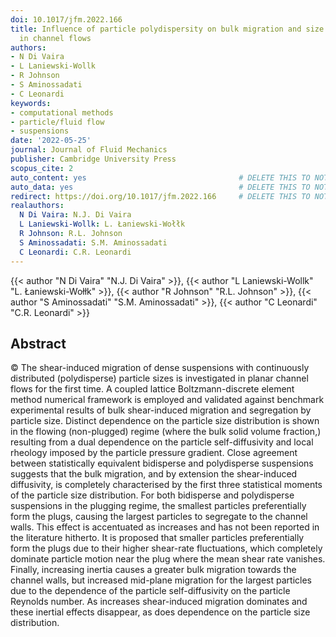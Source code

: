 ```yaml
---
doi: 10.1017/jfm.2022.166
title: Influence of particle polydispersity on bulk migration and size segregation
  in channel flows
authors:
- N Di Vaira
- L Laniewski-Wollk
- R Johnson
- S Aminossadati
- C Leonardi
keywords:
- computational methods
- particle/fluid flow
- suspensions
date: '2022-05-25'
journal: Journal of Fluid Mechanics
publisher: Cambridge University Press
scopus_cite: 2
auto_content: yes                                  # DELETE THIS TO NOT AUTO GENERATE CONTENT
auto_data: yes                                     # DELETE THIS TO NOT AUTO GENERATE METADATA
redirect: https://doi.org/10.1017/jfm.2022.166     # DELETE THIS TO NOT REDIRECT
realauthors:
  N Di Vaira: N.J. Di Vaira
  L Laniewski-Wollk: L. Łaniewski-Wołłk
  R Johnson: R.L. Johnson
  S Aminossadati: S.M. Aminossadati
  C Leonardi: C.R. Leonardi
---
```

{{< author "N Di Vaira" "N.J. Di Vaira" >}}, {{< author "L Laniewski-Wollk" "L. Łaniewski-Wołłk" >}}, {{< author "R Johnson" "R.L. Johnson" >}}, {{< author "S Aminossadati" "S.M. Aminossadati" >}}, {{< author "C Leonardi" "C.R. Leonardi" >}}

## Abstract
© The shear-induced migration of dense suspensions with continuously distributed (polydisperse) particle sizes is investigated in planar channel flows for the first time. A coupled lattice Boltzmann-discrete element method numerical framework is employed and validated against benchmark experimental results of bulk shear-induced migration and segregation by particle size. Distinct dependence on the particle size distribution is shown in the flowing (non-plugged) regime (where the bulk solid volume fraction,) resulting from a dual dependence on the particle self-diffusivity and local rheology imposed by the particle pressure gradient. Close agreement between statistically equivalent bidisperse and polydisperse suspensions suggests that the bulk migration, and by extension the shear-induced diffusivity, is completely characterised by the first three statistical moments of the particle size distribution. For both bidisperse and polydisperse suspensions in the plugging regime, the smallest particles preferentially form the plugs, causing the largest particles to segregate to the channel walls. This effect is accentuated as increases and has not been reported in the literature hitherto. It is proposed that smaller particles preferentially form the plugs due to their higher shear-rate fluctuations, which completely dominate particle motion near the plug where the mean shear rate vanishes. Finally, increasing inertia causes a greater bulk migration towards the channel walls, but increased mid-plane migration for the largest particles due to the dependence of the particle self-diffusivity on the particle Reynolds number. As increases shear-induced migration dominates and these inertial effects disappear, as does dependence on the particle size distribution.
